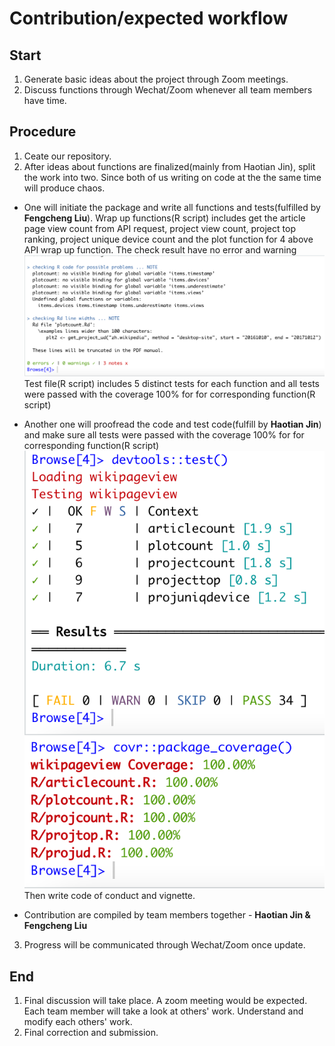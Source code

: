 # Contribution/expected workflow

## Start
1. Generate basic ideas about the project through Zoom meetings.
2. Discuss functions through Wechat/Zoom whenever all team members have time.

## Procedure
1. Ceate our repository.
2. After ideas about functions are finalized(mainly from Haotian Jin), split the work into two. Since both of us writing on code at the the same time will produce chaos. 

- One will initiate the package and write all functions and tests(fulfilled by **Fengcheng Liu**).
Wrap up functions(R script) includes get the article page view count from API request, project view count, project top ranking, project unique device count and the plot function for 4 above API wrap up function. The check result have no error and warning
![package check code](pkg_check.png)
Test file(R script) includes 5 distinct tests for each function and all tests were passed with the coverage 100% for for corresponding function(R script)

- Another one will proofread the code and test code(fulfill by **Haotian Jin**) and make sure all tests were passed with the coverage 100% for for corresponding function(R script) 
![package check code](test_check.png)
![package check code](code_coverage.png)
Then write code of conduct and vignette. 
- Contribution are compiled by team members together - **Haotian Jin & Fengcheng Liu**
3. Progress will be communicated through Wechat/Zoom once update.

## End
1. Final discussion will take place. A zoom meeting would be expected. Each team member will take a look at others' work. Understand and modify each others' work.
2. Final correction and submission.